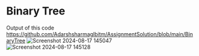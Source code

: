 # Binary Tree
Output of this code
https://github.com/Adarshsharmaglbitm/AssignmentSolution/blob/main/BinaryTree
![Screenshot 2024-08-17 145047](https://github.com/user-attachments/assets/fe41b64a-515f-42d8-b400-7b0f8a0960f5)
![Screenshot 2024-08-17 145128](https://github.com/user-attachments/assets/5f53ca88-b231-4bd8-9ce6-9c85d9086423)
